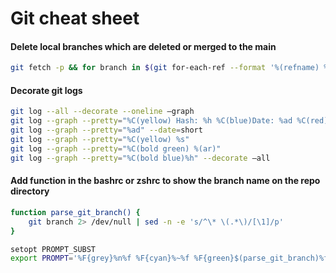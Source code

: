 # Git cheat sheet

#### Delete local branches which are deleted or merged to the main
```sh
git fetch -p && for branch in $(git for-each-ref --format '%(refname) %(upstream:track)' refs/heads | awk '$2 == "[gone]" {sub("refs/heads/", "", $1); print $1}'); do git branch -D $branch; done
```

#### Decorate git logs
```sh
git log --all --decorate --oneline –graph
git log --graph --pretty="%C(yellow) Hash: %h %C(blue)Date: %ad %C(red) Message: %s " --date=human 
git log --graph --pretty="%ad" --date=short
git log --graph --pretty="%C(yellow) %s"
git log --graph --pretty="%C(bold green) %(ar)"
git log --graph --pretty="%C(bold blue)%h" --decorate –all
```

#### Add function in the bashrc or zshrc to show the branch name on the repo directory
```sh
function parse_git_branch() {
    git branch 2> /dev/null | sed -n -e 's/^\* \(.*\)/[\1]/p'
}

setopt PROMPT_SUBST
export PROMPT='%F{grey}%n%f %F{cyan}%~%f %F{green}$(parse_git_branch)%f %F{normal}$%f '
```
